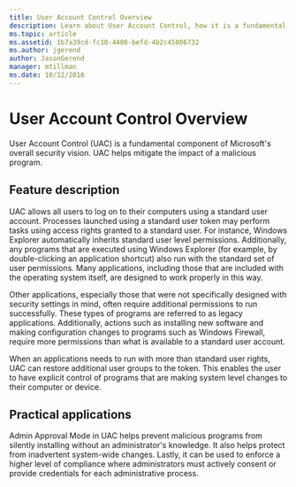```yaml
---
title: User Account Control Overview
description: Learn about User Account Control, how it is a fundamental component of Microsoft's overall security vision, and how it helps mitigate the impact of a malicious program.
ms.topic: article
ms.assetid: 1b7a39cd-fc10-4408-befd-4b2c45806732
ms.author: jgerend
author: JasonGerend
manager: mtillman
ms.date: 10/12/2016
---
```

# User Account Control Overview
User Account Control \(UAC\) is a fundamental component of Microsoft's overall security vision.  UAC helps mitigate the impact of a malicious program.

## <a name="BKMK_OVER"></a>Feature description
UAC allows all users to log on to their computers using a standard user account. Processes launched using a standard user token may perform tasks using access rights granted to a standard user. For instance, Windows Explorer automatically inherits standard user level permissions. Additionally, any programs that are executed using Windows Explorer \(for example, by double\-clicking an application shortcut\) also run with the standard set of user permissions. Many applications, including those that are included with the operating system itself, are designed to work properly in this way.

Other applications, especially those that were not specifically designed with security settings in mind, often require additional permissions to run successfully. These types of programs are referred to as legacy applications. Additionally, actions such as installing new software and making configuration changes to programs such as Windows Firewall, require more permissions than what is available to a standard user account.

When an applications needs to run with more than standard user rights, UAC can restore additional user groups to the token. This enables the user to have explicit control of programs that are making system level changes to their computer or device.

## <a name="BKMK_APP"></a>Practical applications
Admin Approval Mode in UAC helps prevent malicious programs from silently installing without an administrator's knowledge. It also helps protect from inadvertent system\-wide changes. Lastly, it can be used to enforce a higher level of compliance where administrators must actively consent or provide credentials for each administrative process.



